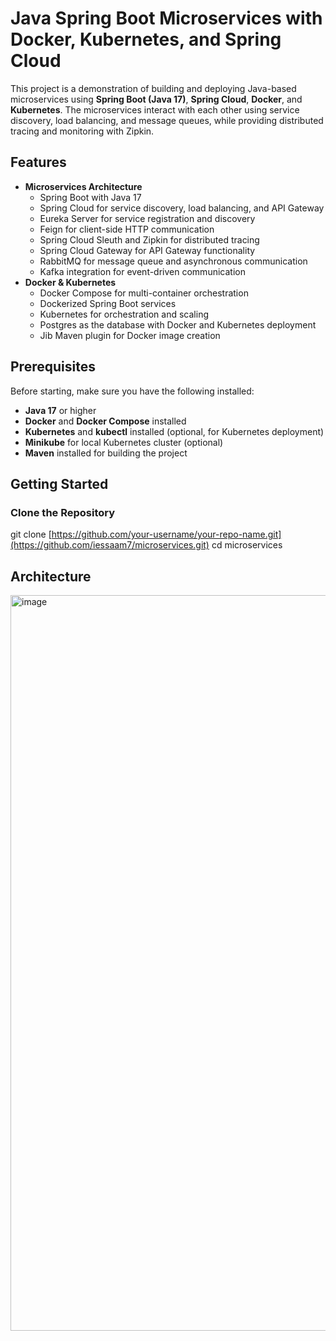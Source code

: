 # Java Spring Boot Microservices with Docker, Kubernetes, and Spring Cloud

This project is a demonstration of building and deploying Java-based microservices using **Spring Boot (Java 17)**, **Spring Cloud**, **Docker**, and **Kubernetes**. The microservices interact with each other using service discovery, load balancing, and message queues, while providing distributed tracing and monitoring with Zipkin.

## Features

- **Microservices Architecture**
  - Spring Boot with Java 17
  - Spring Cloud for service discovery, load balancing, and API Gateway
  - Eureka Server for service registration and discovery
  - Feign for client-side HTTP communication
  - Spring Cloud Sleuth and Zipkin for distributed tracing
  - Spring Cloud Gateway for API Gateway functionality
  - RabbitMQ for message queue and asynchronous communication
  - Kafka integration for event-driven communication
- **Docker & Kubernetes**
  - Docker Compose for multi-container orchestration
  - Dockerized Spring Boot services
  - Kubernetes for orchestration and scaling
  - Postgres as the database with Docker and Kubernetes deployment
  - Jib Maven plugin for Docker image creation

## Prerequisites

Before starting, make sure you have the following installed:

- **Java 17** or higher
- **Docker** and **Docker Compose** installed
- **Kubernetes** and **kubectl** installed (optional, for Kubernetes deployment)
- **Minikube** for local Kubernetes cluster (optional)
- **Maven** installed for building the project

## Getting Started

### Clone the Repository

git clone [https://github.com/your-username/your-repo-name.git](https://github.com/iessaam7/microservices.git)
cd microservices


## Architecture
<img width="2001" height="1177" alt="image" src="https://github.com/user-attachments/assets/cf7b55a9-d2ec-4bec-88aa-67dbede04e22" />

